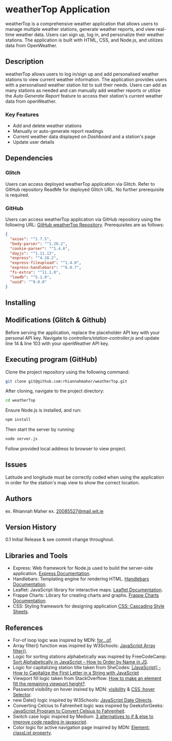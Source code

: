 # weatherTop Application
weatherTop is a comprehensive weather application that allows users to manage multiple weather stations, generate weather reports, and view real-time weather data. Users can sign up, log in, and personalize their weather stations. The application is built with HTML, CSS, and Node.js, and utilizes data from OpenWeather.

## Description
weatherTop allows users to log in/sign up and add personalised weather stations to view current weather information. 
The application provides users with a personalised weather station list to suit their needs.
Users can add as many stations as needed and can manually add weather reports or utilize the _Auto Generate Report_ feature to access their station's current weather data from openWeather.

### Key Features
- Add and delete weather stations
- Manually or auto-generate report readings
- Current weather data displayed on _Dashboard_ and a station's page
- Update user details

## Dependencies

### Glitch
Users can access deployed weatherTop application via Glitch. Refer to GitHub repository ReadMe for deployed Glitch URL.
No further prerequisite is required.

### GitHub
Users can access weatherTop application via GitHub repository using the following URL: [GitHub weatherTop Repository](https://github.com/rhiannahmaher/weatherTop.git).
Prerequisites are as follows:
```json
{
  "axios": "^1.7.5",
  "body-parser": "^1.20.2",
  "cookie-parser": "^1.4.6",
  "dayjs": "^1.11.13",
  "express": "^4.18.2",
  "express-fileupload": "^1.4.0",
  "express-handlebars": "^6.0.7",
  "fs-extra": "^11.1.0",
  "lowdb": "^5.1.0",
  "uuid": "^9.0.0"
}
```
## Installing

## Modifications (Glitch & Github)
Before serving the application, replace the placeholder API key with your personal API key. 
Navigate to _controllers/station-controller.js_ and update line 14 & line 103 with your openWeather API key.

## Executing program (GitHub)
Clone the project repository using the following command:
```bash
git clone git@github.com:rhiannahmaher/weatherTop.git
```
After cloning, navigate to the project directory:
```bash
cd weatherTop
```
Ensure Node.js is installed, and run:
```bash
npm install
```
Then start the server by running:
```bash
node server.js
```
Follow provided local address to browser to view project.

## Issues
Latitude and longitude must be correctly coded when using the application in order for the station's map view to show the correct location.

## Authors
ex. Rhiannah Maher
ex. 20085527@mail.wit.ie

## Version History
0.1
Initial Release & see commit change throughout.

## Libraries and Tools
- Express: Web framework for Node.js used to build the server-side application. [Express Documentation](https://expressjs.com/).
- Handlebars: Templating engine for rendering HTML. [Handlebars Documentation](https://handlebarsjs.com/guide/).
- Leaflet: JavaScript library for interactive maps. [Leaflet Documentation](https://leafletjs.com/reference.html).
- Frappe Charts: Library for creating charts and graphs. [Frappe Charts Documentation](https://frappe.io/charts/docs).
- CSS: Styling framework for designing application [CSS: Cascading Style Sheets](https://developer.mozilla.org/en-US/docs/Web/CSS).

## References
- For-of loop logic was inspired by MDN: [for...of](https://developer.mozilla.org/en-US/docs/Web/JavaScript/Reference/Statements/for...of).
- Array filter() function was inspired by W3Schools: [JavaScript Array filter()](https://www.w3schools.com/jsref/jsref_filter.asp).
- Logic for sorting stations alphabetically was inspired by FreeCodeCamp: [Sort Alphabetically in JavaScript – How to Order by Name in JS](https://www.freecodecamp.org/news/how-to-sort-alphabetically-in-javascript/).
- Logic for capitalizing station title taken from SheCodes: [[JavaScript] - How to Capitalize the First Letter in a String with JavaScript](https://www.shecodes.io/athena/3710-how-to-capitalize-the-first-letter-in-a-string-with-javascript#:~:text=Using%20JavaScript%2C%20you%20can%20capitalize,with%20the%20toUpperCase()%20method.)
- Viewport fill logic taken from StackOverflow: [How to make an element fill the remaining viewport height?](https://stackoverflow.com/questions/50043803/how-to-make-an-element-fill-the-remaining-viewport-height).
- Password visibility on hover insired by MDN: [visibility](https://developer.mozilla.org/en-US/docs/Web/CSS/visibility) & [CSS :hover Selector](https://www.w3schools.com/cssref/sel_hover.php).
- new Date() logic inspired by W3Schools: [JavaScript Date Objects](https://www.w3schools.com/js/js_dates.asp).
- Converting Celcius to Fahrenheit logic was inspired by GeeksforGeeks: [JavaScript Program to Convert Celsius to Fahrenheit](https://www.geeksforgeeks.org/javascript-program-to-convert-celsius-to-fahrenheit/).
- Switch case logic inspired by Medium: [3 alternatives to if & else to improve code reading in javascript](https://medium.com/@sulistef/3-alternatives-to-if-else-to-improve-code-reading-in-javascript-8e624a2c1343).
- Color logic for active navigation page inspired by MDN: [Element: classList property](https://developer.mozilla.org/en-US/docs/Web/API/Element/classList). 
